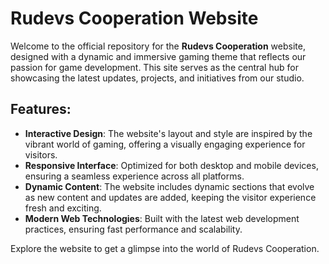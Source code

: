 # Rudevs Cooperation Website

Welcome to the official repository for the **Rudevs Cooperation** website, designed with a dynamic and immersive gaming theme that reflects our passion for game development. This site serves as the central hub for showcasing the latest updates, projects, and initiatives from our studio.

## Features:
- **Interactive Design**: The website's layout and style are inspired by the vibrant world of gaming, offering a visually engaging experience for visitors.
- **Responsive Interface**: Optimized for both desktop and mobile devices, ensuring a seamless experience across all platforms.
- **Dynamic Content**: The website includes dynamic sections that evolve as new content and updates are added, keeping the visitor experience fresh and exciting.
- **Modern Web Technologies**: Built with the latest web development practices, ensuring fast performance and scalability.

Explore the website to get a glimpse into the world of Rudevs Cooperation.
